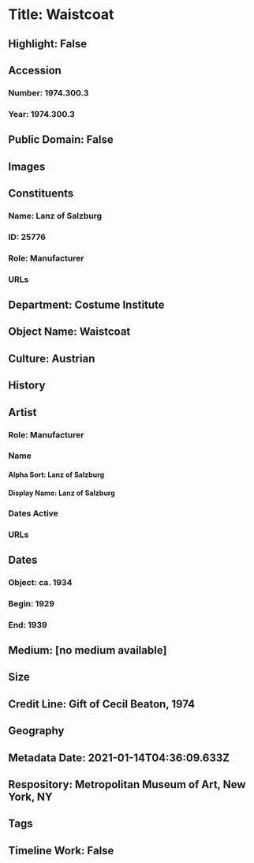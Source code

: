 # Title: Waistcoat
## Highlight: False
## Accession
### Number: 1974.300.3
### Year: 1974.300.3
## Public Domain: False
## Images
## Constituents
### Name: Lanz of Salzburg
### ID: 25776
### Role: Manufacturer
### URLs
## Department: Costume Institute
## Object Name: Waistcoat
## Culture: Austrian
## History
## Artist
### Role: Manufacturer
### Name
#### Alpha Sort: Lanz of Salzburg
#### Display Name: Lanz of Salzburg
### Dates Active
### URLs
## Dates
### Object: ca. 1934
### Begin: 1929
### End: 1939
## Medium: [no medium available]
## Size
## Credit Line: Gift of Cecil Beaton, 1974
## Geography
## Metadata Date: 2021-01-14T04:36:09.633Z
## Respository: Metropolitan Museum of Art, New York, NY
## Tags
## Timeline Work: False